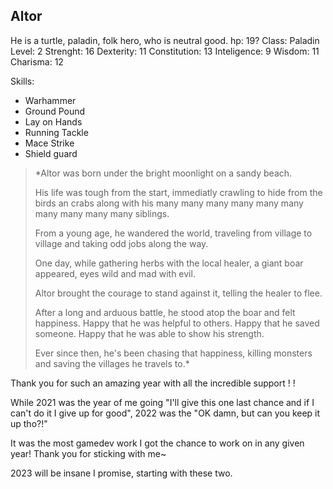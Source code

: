 ## Altor 

He is a turtle, paladin, folk hero, who is neutral good.
hp: 19?
	Class: Paladin
	Level: 2
	Strenght: 16
	Dexterity: 11
	Constitution: 13
	Inteligence: 9
	Wisdom: 11
	Charisma: 12

Skills:
* Warhammer
* Ground Pound
* Lay on Hands
* Running Tackle
* Mace Strike
* Shield guard

>*Altor was born under the bright moonlight on a sandy beach.
>
>His life was tough from the start, immediatly crawling to hide from the birds an crabs along with his many many many many many many many many many many siblings.
>
>From a young age, he wandered the world, traveling from village to village and taking odd jobs along the way.
>
>One day, while gathering herbs with the local healer, a giant boar appeared, eyes wild and mad with evil.
>
>Altor brought the courage to stand against it, telling the healer to flee.
>
>After a long and arduous battle, he stood atop the boar and felt happiness. Happy that he was helpful to others. Happy that he saved someone. Happy that he was able to show his strength.
>
>Ever since then, he's been chasing that happiness, killing monsters and saving the villages he travels to.*


Thank you for such an amazing year with all the incredible support ! !

  
While 2021 was the year of me going "I'll give this one last chance and if I can't do it I give up for good", 2022 was the "OK damn, but can you keep it up tho?!"


It was the most gamedev work I got the chance to work on in any given year! Thank you for sticking with me~

2023 will be insane I promise, starting with these two.